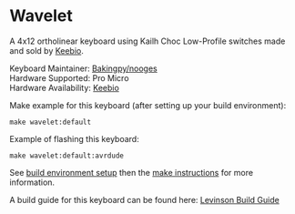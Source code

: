 Wavelet
=======

A 4x12 ortholinear keyboard using Kailh Choc Low-Profile switches made and sold by [Keebio](https://keeb.io).

Keyboard Maintainer: [Bakingpy/nooges](https://github.com/nooges)  
Hardware Supported: Pro Micro  
Hardware Availability: [Keebio](https://keeb.io)  

Make example for this keyboard (after setting up your build environment):

    make wavelet:default

Example of flashing this keyboard:

    make wavelet:default:avrdude

See [build environment setup](https://docs.qmk.fm/build_environment_setup.html) then the [make instructions](https://docs.qmk.fm/make_instructions.html) for more information.

A build guide for this keyboard can be found here: [Levinson Build Guide](https://docs.keeb.io)
